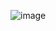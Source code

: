 ![image](https://github.com/maesteves/ATV02022024/assets/101645172/1f193987-59ef-4a30-ae96-21d4f2084456)
